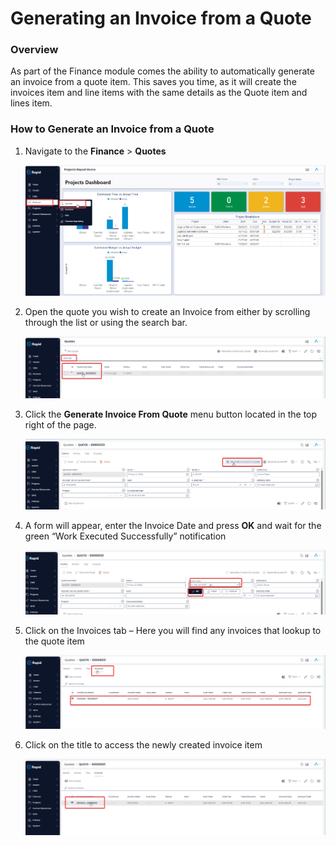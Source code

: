# Generating an Invoice from a Quote

### Overview

As part of the Finance module comes the ability to automatically generate an invoice from a quote item. This saves you time, as it will create the invoices item and line items with the same details as the Quote item and lines item.

### How to Generate an Invoice from a Quote

1. Navigate to the **Finance** > **Quotes**  

    ![Navigate to Quotes](<Side bar navigate to Quotes.png>)

2. Open the quote you wish to create an Invoice from either by scrolling through the list or using the search bar.  

    ![Open a Quote](<Open the quotes you wish to edit.png>)

3. Click the **Generate Invoice From Quote** menu button located in the top right of the page.  

    ![Click generate Invoice](<Click Generate invoice.png>)

4. A form will appear, enter the Invoice Date and press **OK** and wait for the green “Work Executed Successfully” notification  

    ![Generate an invoice from a quote form](<Invoice mini form.png>)

5. Click on the Invoices tab – Here you will find any invoices that lookup to the quote item 

    ![Navigate to Invoices tab](<Navigate to the Invoices tab.png>)

6. Click on the title to access the newly created invoice item  

    ![Open the invoice item](<Open the newly created invoice item.png>)